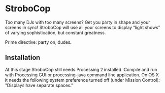 # StroboCop

Too many DJs with too many screens? Get you party in shape and your screens in sync! StroboCop will use all your screens to display “light shows” of varying sophistication, but constant greatness.

Prime directive: party on, dudes.

## Installation
At this stage StroboCop still needs Processing 2 installed. Compile and run with Processing GUI or processing-java command line application. On OS X it needs the following system preference turned off (under Mission Control): "Displays have separate spaces."